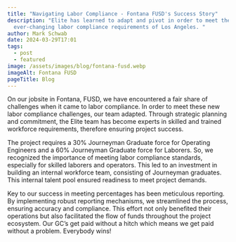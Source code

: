 ```yaml
---
title: "Navigating Labor Compliance - Fontana FUSD's Success Story"
description: "Elite has learned to adapt and pivot in order to meet the
  ever-changing labor compliance requirements of Los Angeles. "
author: Mark Schwab
date: 2024-03-29T17:01
tags:
  - post
  - featured
image: /assets/images/blog/fontana-fusd.webp
imageAlt: Fontana FUSD
pageTitle: Blog
---
```

On our jobsite in Fontana, FUSD, we have encountered a fair share of challenges when it came to labor compliance. In order to meet these new labor compliance challenges, our team adapted. Through strategic planning and commitment, the Elite team has become experts in skilled and trained workforce requirements, therefore ensuring project success.



The project requires a 30% Journeyman Graduate force for Operating Engineers and a 60% Journeyman Graduate force for Laborers. So, we recognized the importance of meeting labor compliance standards, especially for skilled laborers and operators. This led to an investment in building an internal workforce team, consisting of Journeyman graduates. This internal talent pool ensured readiness to meet project demands.



Key to our success in meeting percentages has been meticulous reporting. By implementing robust reporting mechanisms, we streamlined the process, ensuring accuracy and compliance. This effort not only benefited their operations but also facilitated the flow of funds throughout the project ecosystem. Our GC’s get paid without a hitch which means we get paid without a problem. Everybody wins!

